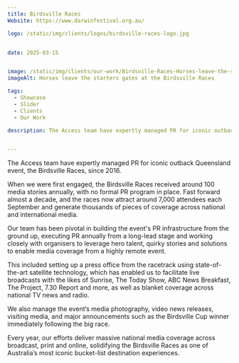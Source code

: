 ```yaml
---
title: Birdsville Races
Website: https://www.darwinfestival.org.au/

logo: /static/img/clients/logos/birdsville-races-logo.jpg


date: 2025-03-15


image: /static/img/clients/our-work/Birdsville-Races-Horses-leave-the-starters-gates-at-the-Birdsville-Races.jpg
imageAlt: Horses leave the starters gates at the Birdsville Races

tags:
  - Showcase
  - Slider
  - Clients
  - Our Work

description: The Access team have expertly managed PR for iconic outback Queensland event, the Birdsville Races, since 2016. When we were first engaged, the Birdsville Races received around 100 media stories annually, with no formal PR program in place. Fast forward almost a decade, and the races now attract around 7,000 attendees each September and generate thousands of pieces of coverage across national and international media.


---
```


The Access team have expertly managed PR for iconic outback Queensland event, the Birdsville Races, since 2016.

When we were first engaged, the Birdsville Races received around 100 media stories annually, with no formal PR program in place. Fast forward almost a decade, and the races now attract around 7,000 attendees each September and generate thousands of pieces of coverage across national and international media.

Our team has been pivotal in building the event's PR infrastructure from the ground up, executing PR annually from a long-lead stage and working closely with organisers to leverage hero talent, quirky stories and solutions to enable media coverage from a highly remote event. 

This included setting up a press office from the racetrack using state-of-the-art satellite technology, which has enabled us to facilitate live broadcasts with the likes of Sunrise, The Today Show, ABC News Breakfast, The Project, 7.30 Report and more, as well as blanket coverage across national TV news and radio.

We also manage the event’s media photography, video news releases, visiting media, and major announcements such as the Birdsville Cup winner immediately following the big race. 

Every year, our efforts deliver massive national media coverage across broadcast, print and online, solidifying the Birdsville Races as one of Australia’s most iconic bucket-list destination experiences.

